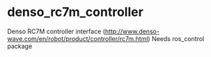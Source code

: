 denso_rc7m_controller
=====================

Denso RC7M controller interface (http://www.denso-wave.com/en/robot/product/controller/rc7m.html)
Needs ros_control package
